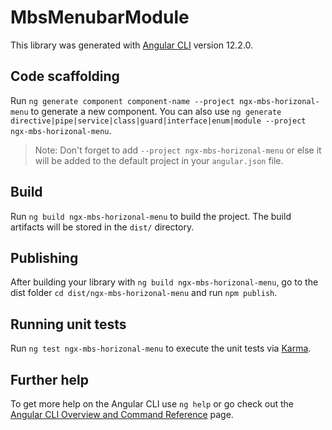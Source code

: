 # MbsMenubarModule












This library was generated with [Angular CLI](https://github.com/angular/angular-cli) version 12.2.0.

## Code scaffolding

Run `ng generate component component-name --project ngx-mbs-horizonal-menu` to generate a new component. You can also use `ng generate directive|pipe|service|class|guard|interface|enum|module --project ngx-mbs-horizonal-menu`.
> Note: Don't forget to add `--project ngx-mbs-horizonal-menu` or else it will be added to the default project in your `angular.json` file. 

## Build

Run `ng build ngx-mbs-horizonal-menu` to build the project. The build artifacts will be stored in the `dist/` directory.

## Publishing

After building your library with `ng build ngx-mbs-horizonal-menu`, go to the dist folder `cd dist/ngx-mbs-horizonal-menu` and run `npm publish`.

## Running unit tests

Run `ng test ngx-mbs-horizonal-menu` to execute the unit tests via [Karma](https://karma-runner.github.io).

## Further help

To get more help on the Angular CLI use `ng help` or go check out the [Angular CLI Overview and Command Reference](https://angular.io/cli) page.
